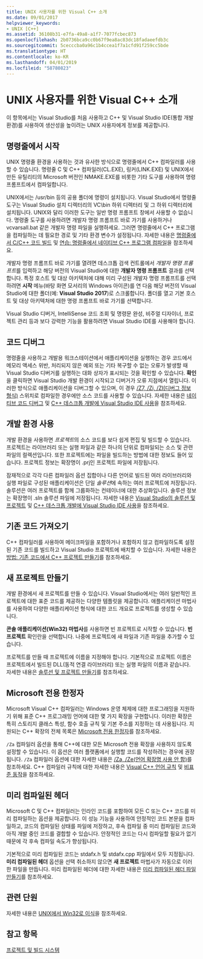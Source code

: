```yaml
---
title: UNIX 사용자를 위한 Visual C++ 소개
ms.date: 09/01/2017
helpviewer_keywords:
- UNIX [C++]
ms.assetid: 36108b31-e7fa-49a8-a1f7-7077fcbec873
ms.openlocfilehash: 2b0736bca9cc0b67f9ea8ac83dc18fadaeefdb3c
ms.sourcegitcommit: 5cecccba0a96c1b4ccea1f7a1cfd91f259cc5bde
ms.translationtype: HT
ms.contentlocale: ko-KR
ms.lasthandoff: 04/01/2019
ms.locfileid: "58780823"
---
```

# <a name="introduction-to-visual-c-for-unix-users"></a>UNIX 사용자를 위한 Visual C++ 소개

이 항목에서는 Visual Studio를 처음 사용하고 C++ 및 Visual Studio IDE(통합 개발 환경)를 사용하여 생산성을 높이려는 UNIX 사용자에게 정보를 제공합니다.

## <a name="getting-started-on-the-command-line"></a>명령줄에서 시작

UNIX 명령줄 환경을 사용하는 것과 유사한 방식으로 명령줄에서 C++ 컴파일러를 사용할 수 있습니다. 명령줄 C 및 C++ 컴파일러(CL.EXE), 링커(LINK.EXE) 및 UNIX에서 만든 유틸리티의 Microsoft 버전인 NMAKE.EXE를 비롯한 기타 도구를 사용하여 명령 프롬프트에서 컴파일합니다.

UNIX에서는 /usr/bin 등의 공용 폴더에 명령이 설치됩니다. Visual Studio에서 명령줄 도구는 Visual Studio 설치 디렉터리의 VC\bin 하위 디렉터리 및 그 하위 디렉터리에 설치됩니다. UNIX와 달리 이러한 도구는 일반 명령 프롬프트 창에서 사용할 수 없습니다. 명령줄 도구를 사용하려면 개발자 명령 프롬프트 바로 가기를 사용하거나 vcvarsall.bat 같은 개발자 명령 파일을 실행하세요. 그러면 명령줄에서 C++ 프로그램을 컴파일하는 데 필요한 경로 및 기타 환경 변수가 설정됩니다. 자세한 내용은 [명령줄에서 C/C++ 코드 빌드](../build/building-on-the-command-line.md) 및 [연습: 명령줄에서 네이티브 C++ 프로그램 컴파일](../build/walkthrough-compiling-a-native-cpp-program-on-the-command-line.md)을 참조하세요.

개발자 명령 프롬프트 바로 가기를 열려면 데스크톱 검색 컨트롤에서 *개발자 명령 프롬프트*를 입력하고 해당 버전의 Visual Studio에 대한 **개발자 명령 프롬프트** 결과를 선택합니다. 특정 호스트 및 대상 아키텍처에 대해 미리 구성된 개발자 명령 프롬프트를 선택하려면 **시작** 메뉴(바탕 화면 모서리의 Windows 아이콘)를 연 다음 해당 버전의 Visual Studio에 대한 폴더(예: **Visual Studio 2017**)로 스크롤합니다. 폴더를 열고 기본 호스트 및 대상 아키텍처에 대한 명령 프롬프트 바로 가기를 선택합니다.

Visual Studio 디버거, IntelliSense 코드 조회 및 명령문 완성, 비주얼 디자이너, 프로젝트 관리 등과 보다 강력한 기능을 활용하려면 Visual Studio IDE를 사용해야 합니다.

## <a name="debugging-your-code"></a>코드 디버그

명령줄을 사용하고 개발용 워크스테이션에서 애플리케이션을 실행하는 경우 코드에서 메모리 액세스 위반, 처리되지 않은 예외 또는 기타 복구할 수 없는 오류가 발생할 때 Visual Studio 디버거를 실행하는 대화 상자가 표시되는 것을 확인할 수 있습니다. **확인**을 클릭하면 Visual Studio 개발 환경이 시작되고 디버거가 오류 지점에서 열립니다. 이러한 방식으로 애플리케이션을 디버그할 수 있으며, 이 경우 [/Z7, /Zi, /ZI(디버그 정보 형식)](../build/reference/z7-zi-zi-debug-information-format.md) 스위치로 컴파일한 경우에만 소스 코드를 사용할 수 있습니다. 자세한 내용은 [네이티브 코드 디버그](/visualstudio/debugger/debugging-native-code) 및 [C++ 데스크톱 개발에 Visual Studio IDE 사용](../ide/using-the-visual-studio-ide-for-cpp-desktop-development.md)을 참조하세요.

## <a name="using-the-development-environment"></a>개발 환경 사용

개발 환경을 사용하면 *프로젝트*의 소스 코드를 보다 쉽게 편집 및 빌드할 수 있습니다. 프로젝트는 라이브러리 또는 실행 파일과 같은 하나의 단위로 컴파일되는 소스 및 관련 파일의 컬렉션입니다. 또한 프로젝트에는 파일을 빌드하는 방법에 대한 정보도 들어 있습니다. 프로젝트 정보는 확장명이 .prj인 프로젝트 파일에 저장됩니다.

잠재적으로 각각 다른 컴파일러 옵션 집합이나 다른 언어로 빌드된 여러 라이브러리와 실행 파일로 구성된 애플리케이션은 단일 *솔루션*에 속하는 여러 프로젝트에 저장됩니다. 솔루션은 여러 프로젝트를 함께 그룹화하는 컨테이너에 대한 추상화입니다. 솔루션 정보는 확장명이 .sln 솔루션 파일에 저장됩니다. 자세한 내용은 [Visual Studio의 솔루션 및 프로젝트](/visualstudio/ide/solutions-and-projects-in-visual-studio) 및 [C++ 데스크톱 개발에 Visual Studio IDE 사용](../ide/using-the-visual-studio-ide-for-cpp-desktop-development.md)을 참조하세요.

## <a name="importing-your-existing-code"></a>기존 코드 가져오기

C++ 컴파일러를 사용하여 메이크파일을 포함하거나 포함하지 않고 컴파일하도록 설정된 기존 코드를 빌드하고 Visual Studio 프로젝트에 배치할 수 있습니다. 자세한 내용은 [방법: 기존 코드에서 C++ 프로젝트 만들기](../build/how-to-create-a-cpp-project-from-existing-code.md)를 참조하세요.

## <a name="creating-a-new-project"></a>새 프로젝트 만들기

개발 환경에서 새 프로젝트를 만들 수 있습니다. Visual Studio에서는 여러 일반적인 프로젝트에 대한 표준 코드를 제공하는 다양한 템플릿을 제공합니다. 애플리케이션 마법사를 사용하여 다양한 애플리케이션 형식에 대한 코드 개요로 프로젝트를 생성할 수 있습니다.

**콘솔 애플리케이션(Win32) 마법사**를 사용하면 빈 프로젝트로 시작할 수 있습니다. **빈 프로젝트** 확인란을 선택합니다. 나중에 프로젝트에 새 파일과 기존 파일을 추가할 수 있습니다.

프로젝트를 만들 때 프로젝트에 이름을 지정해야 합니다. 기본적으로 프로젝트 이름은 프로젝트에서 빌드된 DLL(동적 연결 라이브러리) 또는 실행 파일의 이름과 같습니다. 자세한 내용은 [솔루션 및 프로젝트 만들기](/visualstudio/ide/creating-solutions-and-projects)를 참조하세요.

## <a name="microsoft-specific-modifiers"></a>Microsoft 전용 한정자

Microsoft Visual C++ 컴파일러는 Windows 운영 체제에 대한 프로그래밍을 지원하기 위해 표준 C++ 프로그래밍 언어에 대한 몇 가지 확장을 구현합니다. 이러한 확장은 특히 스토리지 클래스 특성, 함수 호출 규칙 및 기본 주소를 지정하는 데 사용됩니다. 지원되는 C++ 확장의 전체 목록은 [Microsoft 전용 한정자](../cpp/microsoft-specific-modifiers.md)를 참조하세요.

`/Za` 컴파일러 옵션을 통해 C++에 대한 모든 Microsoft 전용 확장을 사용하지 않도록 설정할 수 있습니다. 이 옵션은 여러 플랫폼에서 실행할 코드를 작성하려는 경우에 권장됩니다. `/Za` 컴파일러 옵션에 대한 자세한 내용은 [/Za, /Ze(언어 확장명 사용 안 함)](../build/reference/za-ze-disable-language-extensions.md)를 참조하세요. C++ 컴파일러 규칙에 대한 자세한 내용은 [Visual C++ 언어 규칙](../overview/visual-cpp-language-conformance.md) 및 [비표준 동작](../cpp/nonstandard-behavior.md)을 참조하세요.

## <a name="precompiled-headers"></a>미리 컴파일된 헤더

Microsoft C 및 C++ 컴파일러는 인라인 코드를 포함하여 모든 C 또는 C++ 코드를 미리 컴파일하는 옵션을 제공합니다. 이 성능 기능을 사용하여 안정적인 코드 본문을 컴파일하고, 코드의 컴파일된 상태를 파일에 저장하고, 후속 컴파일 중 미리 컴파일된 코드와 아직 개발 중인 코드를 결합할 수 있습니다. 안정적인 코드는 다시 컴파일할 필요가 없기 때문에 각 후속 컴파일 속도가 향상됩니다.

기본적으로 미리 컴파일된 코드는 stdafx.h 및 stdafx.cpp 파일에서 모두 지정됩니다. **미리 컴파일된 헤더** 옵션을 선택 취소하지 않으면 **새 프로젝트** 마법사가 자동으로 이러한 파일을 만듭니다. 미리 컴파일된 헤더에 대한 자세한 내용은 [미리 컴파일된 헤더 파일 만들기](../build/creating-precompiled-header-files.md)를 참조하세요.

## <a name="related-sections"></a>관련 단원

자세한 내용은 [UNIX에서 Win32로 이식](../porting/porting-from-unix-to-win32.md)을 참조하세요.

## <a name="see-also"></a>참고 항목

[프로젝트 및 빌드 시스템](../build/projects-and-build-systems-cpp.md)
